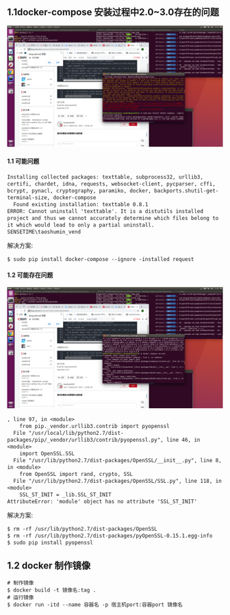 ## 1.1docker-compose 安装过程中2.0~3.0存在的问题

![截图](./images/2019-12-20-1.png)

#### 1.1 可能问题 

```shell
Installing collected packages: texttable, subprocess32, urllib3, certifi, chardet, idna, requests, websocket-client, pycparser, cffi, bcrypt, pynacl, cryptography, paramiko, docker, backports.shutil-get-terminal-size, docker-compose
  Found existing installation: texttable 0.8.1
ERROR: Cannot uninstall 'texttable'. It is a distutils installed project and thus we cannot accurately determine which files belong to it which would lead to only a partial uninstall.
SENSETIME\taoshumin_vend
```

解决方案:

```shell
$ sudo pip install docker-compose --ignore -installed request
```



#### 1.2 可能存在问题

![截图](./images/2019-12-20-2.png)

```shell
, line 97, in <module>
    from pip._vendor.urllib3.contrib import pyopenssl
  File "/usr/local/lib/python2.7/dist-packages/pip/_vendor/urllib3/contrib/pyopenssl.py", line 46, in <module>
    import OpenSSL.SSL
  File "/usr/lib/python2.7/dist-packages/OpenSSL/__init__.py", line 8, in <module>
    from OpenSSL import rand, crypto, SSL
  File "/usr/lib/python2.7/dist-packages/OpenSSL/SSL.py", line 118, in <module>
    SSL_ST_INIT = _lib.SSL_ST_INIT
AttributeError: 'module' object has no attribute 'SSL_ST_INIT'
```

解决方案:

```shell
$ rm -rf /usr/lib/python2.7/dist-packages/OpenSSL
$ rm -rf /usr/lib/python2.7/dist-packages/pyOpenSSL-0.15.1.egg-info
$ sudo pip install pyopenssl
```

## 1.2 docker 制作镜像

```shell
# 制作镜像
$ docker build -t 镜像名:tag . 
# 运行镜像
$ docker run -itd --name 容器名 -p 宿主机port:容器port 镜像名
```

